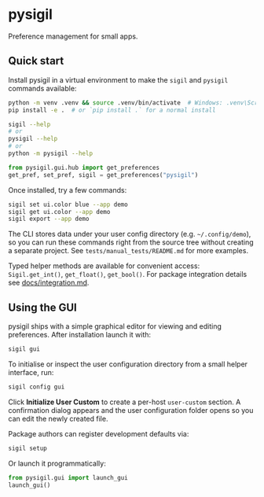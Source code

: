 # pysigil

Preference management for small apps.

## Quick start

Install pysigil in a virtual environment to make the `sigil` and `pysigil` commands available:

```bash
python -m venv .venv && source .venv/bin/activate  # Windows: .venv\Scripts\Activate
pip install -e .  # or `pip install .` for a normal install
```

```bash
sigil --help
# or
pysigil --help
# or
python -m pysigil --help
```

```python
from pysigil.gui.hub import get_preferences
get_pref, set_pref, sigil = get_preferences("pysigil")
```

Once installed, try a few commands:

```bash
sigil set ui.color blue --app demo
sigil get ui.color --app demo
sigil export --app demo
```

The CLI stores data under your user config directory (e.g. `~/.config/demo`),
so you can run these commands right from the source tree without creating a
separate project. See `tests/manual_tests/README.md` for more examples.

Typed helper methods are available for convenient access:
`Sigil.get_int()`, `get_float()`, `get_bool()`.
For package integration details see [docs/integration.md](docs/integration.md).

## Using the GUI

pysigil ships with a simple graphical editor for viewing and editing
preferences. After installation launch it with:

```bash
sigil gui
```

To initialise or inspect the user configuration directory from a small
helper interface, run:

```bash
sigil config gui
```


Click **Initialize User Custom** to create a per-host `user-custom` section.
A confirmation dialog appears and the user configuration folder opens so you
can edit the newly created file.


Package authors can register development defaults via:

```bash
sigil setup
```

Or launch it programmatically:

```python
from pysigil.gui import launch_gui
launch_gui()
```
